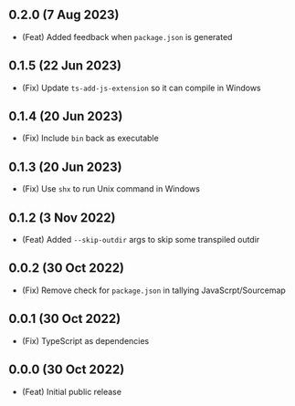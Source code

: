 ## 0.2.0 (7 Aug 2023)

-   (Feat) Added feedback when `package.json` is generated


## 0.1.5 (22 Jun 2023)

-   (Fix) Update `ts-add-js-extension` so it can compile in Windows

## 0.1.4 (20 Jun 2023)

-   (Fix) Include `bin` back as executable

## 0.1.3 (20 Jun 2023)

-   (Fix) Use `shx` to run Unix command in Windows

## 0.1.2 (3 Nov 2022)

-   (Feat) Added `--skip-outdir` args to skip some transpiled outdir

## 0.0.2 (30 Oct 2022)

-   (Fix) Remove check for `package.json` in tallying JavaScrpt/Sourcemap

## 0.0.1 (30 Oct 2022)

-   (Fix) TypeScript as dependencies

## 0.0.0 (30 Oct 2022)

-   (Feat) Initial public release
